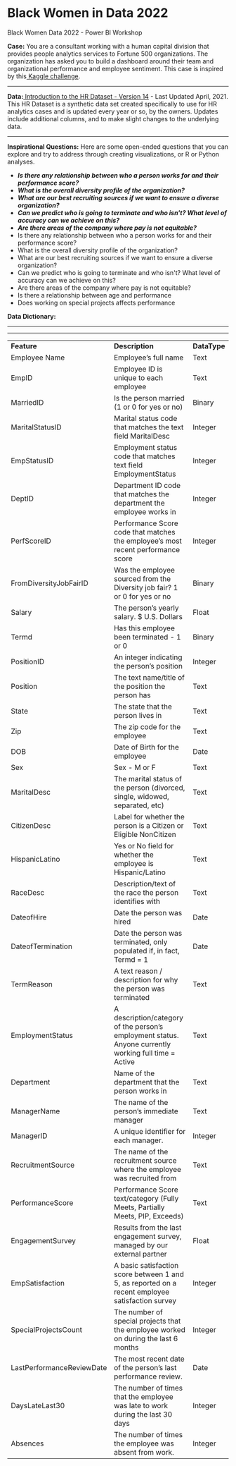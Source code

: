 # Black Women in Data 2022

Black Women Data 2022 - Power BI Workshop
 

**Case:** You are a consultant working with a human capital division that provides people analytics services to Fortune 500 organizations. The organization has asked you to build a dashboard around their team and organizational performance and employee sentiment. This case is inspired by this[ Kaggle challenge](https://www.kaggle.com/datasets/rhuebner/human-resources-data-set).

** **

**Data:**[ Introduction to the HR Dataset - Version 14](https://rpubs.com/rhuebner/hrd_cb_v14)  - Last Updated April, 2021. This HR Dataset is a synthetic data set created specifically to use for HR analytics cases and is updated every year or so, by the owners. Updates include additional columns, and to make slight changes to the underlying data.

** **

**Inspirational Questions:** Here are some open-ended questions that you can explore and try to address through creating visualizations, or R or Python analyses.



*  **_Is there any relationship between who a person works for and their performance score?_**
*  **_What is the overall diversity profile of the organization?_**
*  **_What are our best recruiting sources if we want to ensure a diverse organization?_**
*  **_Can we predict who is going to terminate and who isn't? What level of accuracy can we achieve on this?_**
*  **_Are there areas of the company where pay is not equitable?_**
*  Is there any relationship between who a person works for and their performance score?
*  What is the overall diversity profile of the organization?
*  What are our best recruiting sources if we want to ensure a diverse organization?
*  Can we predict who is going to terminate and who isn't? What level of accuracy can we achieve on this?
*  Are there areas of the company where pay is not equitable?
*  Is there a relationship between age and performance
*  Does working on special projects affects performance

 

**Data Dictionary:**

** **

** **


<table>
  <tr>
   <td><strong>Feature</strong>
   </td>
   <td><strong>Description</strong>
   </td>
   <td><strong>DataType</strong>
   </td>
  </tr>
  <tr>
   <td>Employee Name
   </td>
   <td>Employee’s full name
   </td>
   <td>Text
   </td>
  </tr>
  <tr>
   <td>EmpID
   </td>
   <td>Employee ID is unique to each employee
   </td>
   <td>Text
   </td>
  </tr>
  <tr>
   <td>MarriedID
   </td>
   <td>Is the person married (1 or 0 for yes or no)
   </td>
   <td>Binary
   </td>
  </tr>
  <tr>
   <td>MaritalStatusID
   </td>
   <td>Marital status code that matches the text field MaritalDesc
   </td>
   <td>Integer
   </td>
  </tr>
  <tr>
   <td>EmpStatusID
   </td>
   <td>Employment status code that matches text field EmploymentStatus
   </td>
   <td>Integer
   </td>
  </tr>
  <tr>
   <td>DeptID
   </td>
   <td>Department ID code that matches the department the employee works in
   </td>
   <td>Integer
   </td>
  </tr>
  <tr>
   <td>PerfScoreID
   </td>
   <td>Performance Score code that matches the employee’s most recent performance score
   </td>
   <td>Integer
   </td>
  </tr>
  <tr>
   <td>FromDiversityJobFairID
   </td>
   <td>Was the employee sourced from the Diversity job fair? 1 or 0 for yes or no
   </td>
   <td>Binary
   </td>
  </tr>
  <tr>
   <td>Salary
   </td>
   <td>The person’s yearly salary. $ U.S. Dollars
   </td>
   <td>Float
   </td>
  </tr>
  <tr>
   <td>Termd
   </td>
   <td>Has this employee been terminated - 1 or 0
   </td>
   <td>Binary
   </td>
  </tr>
  <tr>
   <td>PositionID
   </td>
   <td>An integer indicating the person’s position
   </td>
   <td>Integer
   </td>
  </tr>
  <tr>
   <td>Position
   </td>
   <td>The text name/title of the position the person has
   </td>
   <td>Text
   </td>
  </tr>
  <tr>
   <td>State
   </td>
   <td>The state that the person lives in
   </td>
   <td>Text
   </td>
  </tr>
  <tr>
   <td>Zip
   </td>
   <td>The zip code for the employee
   </td>
   <td>Text
   </td>
  </tr>
  <tr>
   <td>DOB
   </td>
   <td>Date of Birth for the employee
   </td>
   <td>Date
   </td>
  </tr>
  <tr>
   <td>Sex
   </td>
   <td>Sex - M or F
   </td>
   <td>Text
   </td>
  </tr>
  <tr>
   <td>MaritalDesc
   </td>
   <td>The marital status of the person (divorced, single, widowed, separated, etc)
   </td>
   <td>Text
   </td>
  </tr>
  <tr>
   <td>CitizenDesc
   </td>
   <td>Label for whether the person is a Citizen or Eligible NonCitizen
   </td>
   <td>Text
   </td>
  </tr>
  <tr>
   <td>HispanicLatino
   </td>
   <td>Yes or No field for whether the employee is Hispanic/Latino
   </td>
   <td>Text
   </td>
  </tr>
  <tr>
   <td>RaceDesc
   </td>
   <td>Description/text of the race the person identifies with
   </td>
   <td>Text
   </td>
  </tr>
  <tr>
   <td>DateofHire
   </td>
   <td>Date the person was hired
   </td>
   <td>Date
   </td>
  </tr>
  <tr>
   <td>DateofTermination
   </td>
   <td>Date the person was terminated, only populated if, in fact, Termd = 1
   </td>
   <td>Date
   </td>
  </tr>
  <tr>
   <td>TermReason
   </td>
   <td>A text reason / description for why the person was terminated
   </td>
   <td>Text
   </td>
  </tr>
  <tr>
   <td>EmploymentStatus
   </td>
   <td>A description/category of the person’s employment status. Anyone currently working full time = Active
   </td>
   <td>Text
   </td>
  </tr>
  <tr>
   <td>Department
   </td>
   <td>Name of the department that the person works in
   </td>
   <td>Text
   </td>
  </tr>
  <tr>
   <td>ManagerName
   </td>
   <td>The name of the person’s immediate manager
   </td>
   <td>Text
   </td>
  </tr>
  <tr>
   <td>ManagerID
   </td>
   <td>A unique identifier for each manager.
   </td>
   <td>Integer
   </td>
  </tr>
  <tr>
   <td>RecruitmentSource
   </td>
   <td>The name of the recruitment source where the employee was recruited from
   </td>
   <td>Text
   </td>
  </tr>
  <tr>
   <td>PerformanceScore
   </td>
   <td>Performance Score text/category (Fully Meets, Partially Meets, PIP, Exceeds)
   </td>
   <td>Text
   </td>
  </tr>
  <tr>
   <td>EngagementSurvey
   </td>
   <td>Results from the last engagement survey, managed by our external partner
   </td>
   <td>Float
   </td>
  </tr>
  <tr>
   <td>EmpSatisfaction
   </td>
   <td>A basic satisfaction score between 1 and 5, as reported on a recent employee satisfaction survey
   </td>
   <td>Integer
   </td>
  </tr>
  <tr>
   <td>SpecialProjectsCount
   </td>
   <td>The number of special projects that the employee worked on during the last 6 months
   </td>
   <td>Integer
   </td>
  </tr>
  <tr>
   <td>LastPerformanceReviewDate
   </td>
   <td>The most recent date of the person’s last performance review.
   </td>
   <td>Date
   </td>
  </tr>
  <tr>
   <td>DaysLateLast30
   </td>
   <td>The number of times that the employee was late to work during the last 30 days
   </td>
   <td>Integer
   </td>
  </tr>
  <tr>
   <td>Absences
   </td>
   <td>The number of times the employee was absent from work.
   </td>
   <td>Integer
   </td>
  </tr>
</table>

